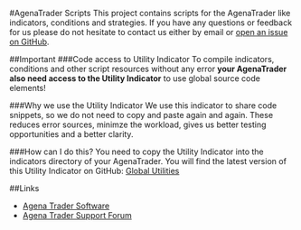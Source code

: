#AgenaTrader Scripts 
This project contains scripts for the AgenaTrader like indicators, conditions and strategies. If you have any questions or feedback for us please do not hesitate to contact us either by email or [open an issue on GitHub](https://github.com/simonpucher/AgenaTrader/issues).

##Important
###Code access to Utility Indicator
To compile indicators, conditions and other script resources without any error **your AgenaTrader also need access to the Utility Indicator** to use global source code elements! 

###Why we use the Utility Indicator
We use this indicator to share code snippets, so we do not need to copy and paste again and again. These reduces error sources, minimze the workload, gives us better testing opportunities and a better clarity.

###How can I do this?
You need to copy the Utility Indicator into the indicators directory of your AgenaTrader. You will find the latest version of this Utility Indicator on GitHub: [Global Utilities](https://github.com/simonpucher/AgenaTrader/blob/master/Utility/GlobalUtilities_Utility.cs)

##Links
- [Agena Trader Software](http://www.tradeescort.com)
- [Agena Trader Support Forum](http://www.tradeescort.com/phpbb_de/)
